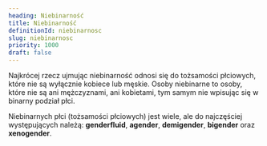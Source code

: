 ```yaml
---
heading: Niebinarność
title: Niebinarność
definitionId: niebinarnosc
slug: niebinarnosc
priority: 1000
draft: false
---
```

Najkrócej rzecz ujmując niebinarność odnosi się do tożsamości płciowych, które nie są wyłącznie kobiece lub męskie. Osoby niebinarne to osoby, które nie są ani mężczyznami, ani kobietami, tym samym nie wpisując się w binarny podział płci.

Niebinarnych płci (tożsamości płciowych) jest wiele, ale do najczęściej występujących należą: **genderfluid**, **agender**, **demigender**, **bigender** oraz **xenogender**. 
